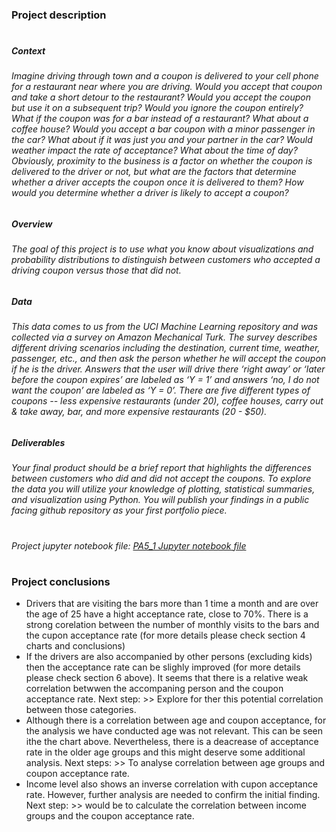 ### Project description
#
##### Context
###### Imagine driving through town and a coupon is delivered to your cell phone for a restaurant near where you are driving. Would you accept that coupon and take a short detour to the restaurant? Would you accept the coupon but use it on a subsequent trip? Would you ignore the coupon entirely? What if the coupon was for a bar instead of a restaurant? What about a coffee house? Would you accept a bar coupon with a minor passenger in the car? What about if it was just you and your partner in the car? Would weather impact the rate of acceptance? What about the time of day? Obviously, proximity to the business is a factor on whether the coupon is delivered to the driver or not, but what are the factors that determine whether a driver accepts the coupon once it is delivered to them? How would you determine whether a driver is likely to accept a coupon?
##### Overview
###### The goal of this project is to use what you know about visualizations and probability distributions to distinguish between customers who accepted a driving coupon versus those that did not.
##### Data
###### This data comes to us from the UCI Machine Learning repository and was collected via a survey on Amazon Mechanical Turk. The survey describes different driving scenarios including the destination, current time, weather, passenger, etc., and then ask the person whether he will accept the coupon if he is the driver. Answers that the user will drive there ‘right away’ or ‘later before the coupon expires’ are labeled as ‘Y = 1’ and answers ‘no, I do not want the coupon’ are labeled as ‘Y = 0’. There are five different types of coupons -- less expensive restaurants (under 20), coffee houses, carry out & take away, bar, and more expensive restaurants (20 - $50).
##### Deliverables
###### Your final product should be a brief report that highlights the differences between customers who did and did not accept the coupons. To explore the data you will utilize your knowledge of plotting, statistical summaries, and visualization using Python. You will publish your findings in a public facing github repository as your first portfolio piece.
#
###### Project jupyter notebook file: [PA5_1 Jupyter notebook file](https://github.com/IULIAN-COSTEA/PA5_1/blob/main/PA5_1.ipynb)
#
### Project conclusions
 * Drivers that are visiting the bars more than 1 time a month and are over the age of 25 have a hight acceptance rate, close to 70%. There is a strong corelation between the number of monthly visits to the bars and the cupon acceptance rate (for more details please check section 4 charts and conclusions)
 * If the drivers are also accompanied by other persons (excluding kids) then the acceptance rate can be slighly improved (for more details please check section 6 above). It seems that there is a relative weak correlation betwwen the accompaning person and the coupon acceptance rate. Next step: >> Explore for ther this potential correlation between those categories.
 * Although there is a correlation between age and coupon acceptance, for the analysis we have conducted age was not relevant. This can be seen ithe the chart above. Nevertheless, there is a deacrease of acceptance rate in the older age groups and this might deserve some additional analysis. Next steps: >> To analyse correlation between age groups and coupon acceptance rate. 
 * Income level also shows an inverse correlation with cupon acceptance rate. However, further analysis are needed to confirm the initial finding. Next step: >> would be to calculate the correlation between income groups and the coupon acceptance rate.
#
